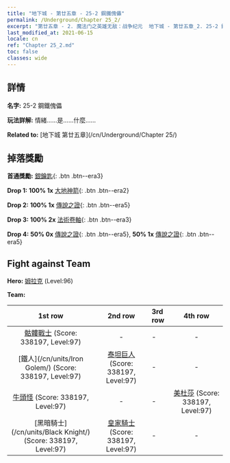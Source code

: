 ```yaml
---
title: "地下城 - 第廿五章 - 25-2 鋼鐵傀儡"
permalink: /Underground/Chapter 25_2/
excerpt: "第廿五章 - 2. 魔法门之英雄无敌：战争纪元  地下城 - 第廿五章_2. 25-2 鋼鐵傀儡"
last_modified_at: 2021-06-15
locale: cn
ref: "Chapter 25_2.md"
toc: false
classes: wide
---
```


## 詳情

 **名字:** 25-2 鋼鐵傀儡

 **玩法詳解:**       情緒……是……什麼……

 **Related to:** [地下城 第廿五章](/cn/Underground/Chapter 25/)

## 掉落獎勵

 **首通獎勵:** [銀鑰匙](/cn/Items/con_693/){: .btn .btn--era3}

 **Drop 1:** **100% 1x** [大地神箭](/cn/Items/her_464/){: .btn .btn--era2}

 **Drop 2:** **100% 1x** [傳說之證](/cn/Items/mat_88/){: .btn .btn--era5}

 **Drop 3:** **100% 2x** [法術卷軸](/cn/Items/con_694/){: .btn .btn--era3}

 **Drop 4:** **50% 0x** [傳說之證](/cn/Items/mat_81/){: .btn .btn--era5}, **50% 1x** [傳說之證](/cn/Items/mat_81/){: .btn .btn--era5}


## Fight against Team
 **Hero:** [姆拉克](/cn/heroes/Mullich/) (Level:96)

 **Team:**


  | 1st row | 2nd row | 3rd row | 4th row |
  |:----:|:----:|:----|:----:|
  | [骷髏戰士](/cn/units/Skeleton/) (Score: 338197, Level:97)  | - | - | - |
  | [鐵人](/cn/units/Iron Golem/) (Score: 338197, Level:97)  | [泰坦巨人](/cn/units/Giant/) (Score: 338197, Level:97)  | - | - |
  | [牛頭怪](/cn/units/Minotaur/) (Score: 338197, Level:97)  | - | - | [美杜莎](/cn/units/Medusa/) (Score: 338197, Level:97)  |
  | [黑暗騎士](/cn/units/Black Knight/) (Score: 338197, Level:97)  | [皇家騎士](/cn/units/Cavalier/) (Score: 338197, Level:97)  | - | - |


